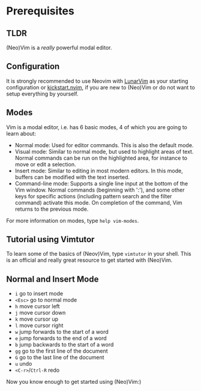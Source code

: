 # Prerequisites

## TLDR
(Neo)Vim is a *really* powerful modal editor.

## Configuration
It is strongly recommended to use Neovim with [LunarVim](https://github.com/LunarVim/LunarVim) as your starting configuration or [kickstart.nvim](https://github.com/nvim-lua/kickstart.nvim),
if you are new to (Neo)Vim or do not want to setup everything by yourself.

## Modes
Vim is a modal editor, i.e. has 6 basic modes, 4 of which you are going to learn about:
- Normal mode: Used for editor commands. This is also the default mode.
- Visual mode: Similar to normal mode, but used to highlight areas of text.
  Normal commands can be run on the highlighted area, for instance to move or edit a selection.
- Insert mode: Similar to editing in most modern editors. In this mode, buffers can be modified with the text inserted.
- Command-line mode: Supports a single line input at the bottom of the Vim window.
  Normal commands (beginning with ':'), and some other keys for specific actions (including pattern search and the filter command) activate this mode.
  On completion of the command, Vim returns to the previous mode.

For more information on modes, type `help vim-modes`.

## Tutorial using Vimtutor
To learn some of the basics of (Neov)Vim, type `vimtutor` in your shell.
This is an official and really great resource to get started with (Neo)Vim.

## Normal and Insert Mode
- `i` go to insert mode
- `<Esc>` go to normal mode
- `h` move cursor left
- `j` move cursor down
- `k` move cursor up
- `l` move cursor right 
- `w` jump forwards to the start of a word
- `e` jump forwards to the end of a word
- `b` jump backwards to the start of a word
- `gg` go to the first line of the document
- `G` go to the last line of the document 
- `u` undo
- `<C-r>`/`Ctrl-R` redo

Now you know enough to get started using (Neo)Vim:)

